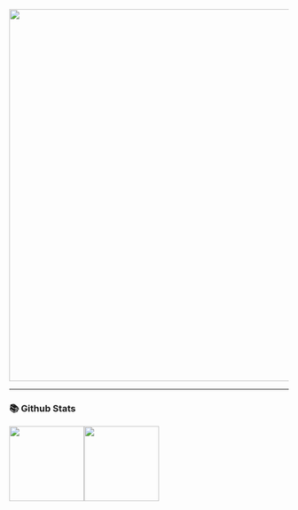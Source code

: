 <img src="https://media.giphy.com/media/N73mmMoSyz6kXJjcjx/giphy.gif" width="670"/>

---
### 📚 Github Stats
<img height="135px" src="https://github-readme-stats.vercel.app/api?username=jimmyyyeh&count_private=true&show_icons=true" /><img height="135px" src="https://github-readme-stats.vercel.app/api/top-langs/?username=jimmyyyeh" />
